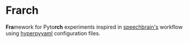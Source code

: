 # **Frarch**

**Fra**mework for Pyto**rch** experiments inspired in [speechbrain's](https://speechbrain.github.io/) workflow using [hyperpyyaml](https://github.com/speechbrain/HyperPyYAML) configuration files.
